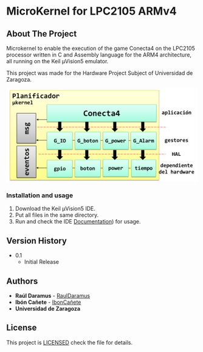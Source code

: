 # MicroKernel for LPC2105 ARMv4 
## About The Project
Microkernel to enable the execution of the game Conecta4 on the LPC2105 processor written in C and Assembly language for the ARM4 architecture, all running on the Keil µVision5 emulator.


This project was made for the Hardware Project Subject of Universidad de Zaragoza.


![Microkernel](./microkernel.png)


### Installation and usage

1. Download the Keil µVision5 IDE.
2. Put all files in the same directory.
3. Run and check the IDE [Documentation](https://developer.arm.com/documentation/101407/latest/)) for usage.


## Version History 

* 0.1
    * Initial Release

## Authors 

* **Raúl Daramus** - [RaulDaramus](https://github.com/RaulDaramus)
* **Ibón Cañete** - [IbonCañete](https://github.com/ibonCañete)
* **Universidad de Zaragoza**

## License

This project is [LICENSED](LICENSE) check the file for details.

